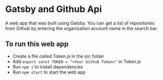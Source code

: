 # Gatsby and Github Api
A web app that was built using Gatsby. You can get a list of repositories from Github by entering the organization account name in the search bar.

## To run this web app
- Create a file called Token.js in the src folder
- Add `export const TOKEN = "<Your Github Token>"` in Token.js
- Run `npm i` to install dependencies
- Run `npm start` to start the web app